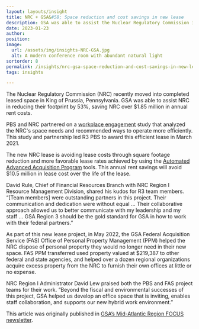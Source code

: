 ```yaml
---
layout: layouts/insight
title: NRC + GSA&#58; Space reduction and cost savings in new lease
description: GSA was able to assist the Nuclear Regulatory Commission in reducing their footprint and saving over $1.85 million in annual rent costs.
date: 2023-01-23
author:
position:
image:
  url: /assets/img/insights-NRC-GSA.jpg
  alt: A modern conference room with abundant natural light
sortorder: 8
permalink: /insights/nrc-gsa-space-reduction-and-cost-savings-in-new-lease/
tags: insights

---
```



The Nuclear Regulatory Commission (NRC) recently moved into completed leased space in King of Prussia, Pennsylvania. GSA was able to assist NRC in reducing their footprint by 53%, saving NRC over $1.85 million in annual rent costs.

PBS and NRC partnered on a <a href="https://workplace.gsa.gov/offerings/workplace-engagements/" >workplace engagement</a> study that analyzed the NRC's space needs and recommended ways to operate more efficiently. This study and partnership led R3 PBS to award this efficient lease in March 2021.

The new NRC lease is avoiding lease costs through square footage reduction and more favorable lease rates achieved by using the <a href="https://www.gsa.gov/real-estate/real-estate-services/leasing/leasing-tools" >Automated Advanced Acquisition Program</a> tools. This annual rent savings will avoid $10.5 million in lease cost over the life of the lease.

David Rule, Chief of Financial Resources Branch with NRC Region I Resource Management Division, shared his kudos for R3 team members. “[Team members] were outstanding partners in this project. Their communication and dedication were without equal … Their collaborative approach allowed us to better communicate with my leadership and my staff … GSA Region 3 should be the gold standard for GSA in how to work with their federal partners.”

As part of this new lease project, in May 2022, the GSA Federal Acquisition Service (FAS) Office of Personal Property Management (PPM) helped the NRC dispose of personal property they would no longer need in their new space. FAS PPM transferred used property valued at $219,387 to other federal and state agencies, and helped over a dozen regional organizations acquire excess property from the NRC to furnish their own offices at little or no expense.

NRC Region I Administrator David Lew praised both the PBS and FAS project teams for their work. “Beyond the fiscal and environmental successes of this project, GSA helped us develop an office space that is inviting, enables staff collaboration, and supports our new hybrid work environment.”

This article was originally published in <a href="https://www.gsa.gov/about-us/regions/welcome-to-the-midatlantic-region-3/region-3-newsroom/midatlantic-region-focus-newsletter/nrc-praises-space-reduction-and-cost-savings-in-new-lease?utm_medium=email&utm_source=govDelivery">GSA’s Mid-Atlantic Region FOCUS newsletter</a>.

